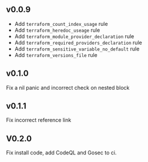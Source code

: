 ## v0.0.9

* Add `terraform_count_index_usage` rule
* Add `terraform_heredoc_useage` rule
* Add `terraform_module_provider_declaration` rule
* Add `terraform_required_providers_declaration` rule
* Add `terraform_sensitive_variable_no_default` rule
* Add `terraform_versions_file` rule

## v0.1.0

Fix a nil panic and incorrect check on nested block

## v0.1.1

Fix incorrect reference link

## V0.2.0

Fix install code, add CodeQL and Gosec to ci.